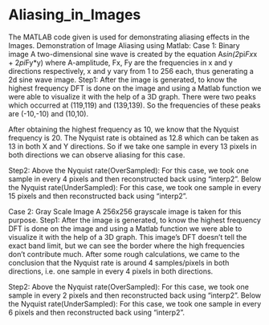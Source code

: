 # Aliasing_in_Images
The MATLAB code given is used for demonstrating aliasing effects in the Images.
Demonstration of Image Aliasing using Matlab: 
Case 1: Binary image
A two-dimensional sine wave is created by the equation A*sin(2*pi*Fx*x + 2*pi*Fy*y) where A-amplitude, Fx, Fy are the frequencies in x and y directions respectively, x and y vary from 1 to 256 each, thus generating a 2d sine wave image.
Step1: After the image is generated, to know the highest frequency DFT is done on the image and using a Matlab function we were able to visualize it with the help of a 3D graph.
There were two peaks which occurred at (119,119) and (139,139). So the frequencies of these peaks are (-10,-10) and (10,10).

After obtaining the highest frequency as 10, we know that the Nyquist frequency is 20. The Nyquist rate is obtained as 12.8 which can be taken as 13 in both X and Y directions. So if we take one sample in every 13 pixels in both directions we can observe aliasing for this case.
  
Step2:
Above the Nyquist rate(OverSampled): For this case, we took one sample in every 4 pixels and then reconstructed back using “interp2”.
Below the Nyquist rate(UnderSampled):  For this case, we took one sample in every 15 pixels and then reconstructed back using “interp2”.

Case 2: Gray Scale Image
A 256x256 grayscale image is taken for this purpose.
Step1: After the image is generated, to know the highest frequency DFT is done on the image and using a Matlab function we were able to visualize it with the help of a 3D graph.
This image’s  DFT doesn’t tell the exact band limit, but we can see the border where the high frequencies don’t contribute much.
After some rough calculations, we came to the conclusion that the Nyquist rate is around 4 samples/pixels in both directions, i.e. one sample in every 4 pixels in both directions.

Step2:
Above the Nyquist rate(OverSampled): For this case, we took one sample in every 2 pixels and then reconstructed back using “interp2”.
Below the Nyquist rate(UnderSampled):  For this case, we took one sample in every 6 pixels and then reconstructed back using “interp2”.
